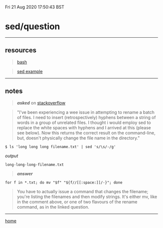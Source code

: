 Fri 21 Aug 2020 17:50:43 BST

# sed/question

___

## resources

> [bash](./bash-index.md)

> [sed example](./sed-eg.md)
___

## notes

> ***asked*** on [stackoverflow](https://stackoverflow.com/questions/63526339/how-to-employ-sed-correctly-to-replace-all-the-white-spaces-with-hyphens-in-long)

> "I've been experiencing a wee issue in attempting to rename a batch of files. I need to insert (retrospectively) hyphens between a string of words in a group of unrelated files. I thought i would employ sed to replace the white spaces with hyphens and I arrived at this (please see below). Now this returns the correct result on the command-line, but, doesn't physically change the file name in the directory."

    $ ls 'long long long filename.txt' | sed 's/\s/-/g'    

*output*



    long-long-long-filename.txt

> ***answer***



    for f in *.txt; do mv "$f" "${f//[[:space:]]/-}"; done



> You have to actually issue a command that changes the filename; you're listing the filenames and then modify strings. It's either mv, like in the comment above, or one of two flavours of the rename command, as in the linked question.

___

[home](./home)

